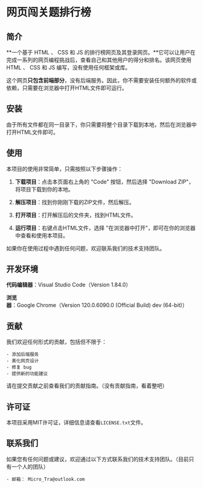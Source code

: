 # 网页闯关题排行榜 # 
## 简介 ##

**一个基于 HTML 、 CSS 和 JS 的排行榜网页及其登录网页。**它可以让用户在完成一系列的网页编程挑战后，查看自己和其他用户的得分和排名。该网页使用 HTML 、 CSS 和 JS 编写，没有使用任何框架或库。

这个网页**只包含前端部分**，没有后端服务。因此，你不需要安装任何额外的软件或依赖，只需要在浏览器中打开HTML文件即可运行。

## 安装 ##

由于所有文件都在同一目录下，你只需要将整个目录下载到本地，然后在浏览器中打开HTML文件即可。

## 使用 ##

本项目的使用非常简单，只需按照以下步骤操作：

1. **下载项目**：点击本页面右上角的 "Code" 按钮，然后选择 "Download ZIP"，将项目下载到你的本地。

2. **解压项目**：找到你刚刚下载的ZIP文件，然后解压。

3. **打开项目**：打开解压后的文件夹，找到HTML文件。

4. **运行项目**：右键点击HTML文件，选择 "在浏览器中打开"，即可在你的浏览器中查看和使用本项目。

如果你在使用过程中遇到任何问题，欢迎联系我们的技术支持团队。

## 开发环境 ##

**代码编辑器**：Visual Studio Code（Version 1.84.0）

**浏览器**：Google Chrome（Version 120.0.6090.0 (Official Build) dev (64-bit)）

## 贡献 ##

我们欢迎任何形式的贡献，包括但不限于：

	- 添加后端服务
	- 美化网页设计
	- 修复 bug
	- 提供新的功能建议

请在提交贡献之前查看我们的贡献指南。（没有贡献指南，看着整吧）

## 许可证 ##

本项目采用MIT许可证，详细信息请查看`LICENSE.txt`文件。

## 联系我们 ##
如果您有任何问题或建议，欢迎通过以下方式联系我们的技术支持团队。（目前只有一个人的团队）

	- 邮箱： Micro_Tra@outlook.com



